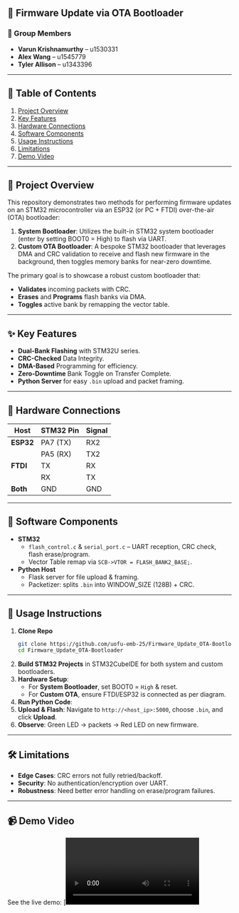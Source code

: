 ## 🔄 Firmware Update via OTA Bootloader

### 👥 Group Members

- **Varun Krishnamurthy** – u1530331  
- **Alex Wang** – u1545779  
- **Tyler Allison** – u1343396

---

## 📖 Table of Contents
1. [Project Overview](#project-overview)  
2. [Key Features](#key-features)  
3. [Hardware Connections](#hardware-connections)  
4. [Software Components](#software-components)  
5. [Usage Instructions](#usage-instructions)  
6. [Limitations](#limitations--future-work)  
7. [Demo Video](#demo-video)

---

## 📝 Project Overview

This repository demonstrates two methods for performing firmware updates on an STM32 microcontroller via an ESP32 (or PC + FTDI) over-the-air (OTA) bootloader:

1. **System Bootloader**: Utilizes the built-in STM32 system bootloader (enter by setting BOOT0 = High) to flash via UART.  
2. **Custom OTA Bootloader**: A bespoke STM32 bootloader that leverages DMA and CRC validation to receive and flash new firmware in the background, then toggles memory banks for near-zero downtime.

The primary goal is to showcase a robust custom bootloader that:
- **Validates** incoming packets with CRC.  
- **Erases** and **Programs** flash banks via DMA.  
- **Toggles** active bank by remapping the vector table.

---

## ✨ Key Features

- **Dual-Bank Flashing** with STM32U series.  
- **CRC-Checked** Data Integrity.  
- **DMA-Based** Programming for efficiency.  
- **Zero-Downtime** Bank Toggle on Transfer Complete.  
- **Python Server** for easy `.bin` upload and packet framing.

---

## 🔌 Hardware Connections

| Host     | STM32 Pin | Signal |
| -------- | --------- | ------ |
| **ESP32**| PA7 (TX)  | RX2    |
|          | PA5 (RX)  | TX2    |
| **FTDI** | TX        | RX     |
|          | RX        | TX     |
| **Both** | GND       | GND    |

---

## 💾 Software Components

- **STM32**  
  - `flash_control.c` & `serial_port.c` – UART reception, CRC check, flash erase/program.  
  - Vector Table remap via `SCB->VTOR = FLASH_BANK2_BASE;`.  
- **Python Host**  
  - Flask server for file upload & framing.  
  - Packetizer: splits `.bin` into WINDOW_SIZE (128B) + CRC.

---

## 🚀 Usage Instructions

1. **Clone Repo**  
   ```bash
   git clone https://github.com/uofu-emb-25/Firmware_Update_OTA-Bootloader.git
   cd Firmware_Update_OTA-Bootloader
   ```
2. **Build STM32 Projects** in STM32CubeIDE for both system and custom bootloaders.  
3. **Hardware Setup**:  
   - For **System Bootloader**, set BOOT0 = `High` & reset.  
   - For **Custom OTA**, ensure FTDI/ESP32 is connected as per diagram.  
4. **Run Python Code**:  
5. **Upload & Flash**: Navigate to `http://<host_ip>:5000`, choose `.bin`, and click **Upload**.  
6. **Observe**: Green LED → packets → Red LED on new firmware.

---

## 🛠️ Limitations

- **Edge Cases**: CRC errors not fully retried/backoff.  
- **Security**: No authentication/encryption over UART.  
- **Robustness**: Need better error handling on erase/program failures.  

---

## 📹 Demo Video

See the live demo: 
[![Watch Demo](https://github.com/uofu-emb-25/Firmware_Update_OTA-Bootloader/blob/main/PXL_20250425_171607655.TS%20(1).mp4)

